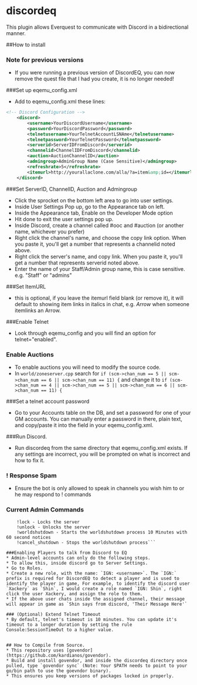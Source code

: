 # discordeq
This plugin allows Everquest to communicate with Discord in a bidirectional manner.

##How to install

### Note for previous versions
* If you were running a previous version of DiscordEQ, you can now remove the quest file that I had you create, it is no longer needed!

###Set up eqemu_config.xml
* Add to eqemu_config.xml these lines:
```xml
<!-- Discord Configuration -->
	<discord>
		<username>YourDiscordUsername</username>
		<password>YourDiscordPassword</password>
        <telnetusername>YourTelnetAccountLSNAme</telnetusername>
        <telnetpassword>YourTelnetPassword</telnetpassword>        
		<serverid>ServerIDFromDiscord</serverid>
		<channelid>ChannelIDFromDiscord</channelid>
		<auction>AuctionChannelID</auction>
		<admingroup>AdminGroup Name (Case Sensitive)</admingroup>
		<refreshrate>5</refreshrate>
        <itemurl>http://yourallaclone.com/alla/?a=item&amp;id=</itemurl>
	</discord>
```

###Set ServerID, ChannelID, Auction and Admingroup
* Click the sprocket on the bottom left area to go into user settings.
* Inside User Settings Pop up, go to the Appearance tab on left.
* Inside the Appearance tab, Enable on the Developer Mode option
* Hit done to exit the user settings pop up.
* Inside Discord, create a channel called #ooc and #auction (or another name, whichever you prefer)
* Right click the channel's name, and choose the copy link option. When you paste it, you'll get a number that represents a channelid noted above.
* Right click the server's name, and copy link. When you paste it, you'll get a number that represents serverid noted above.
* Enter the name of your Staff/Admin group name, this is case sensitive. e.g. "Staff" or "admins"

###Set ItemURL
* this is optional, if you leave the itemurl field blank (or remove it), it will default to showing item links in italics in chat, e.g. *Arrow* when someone itemlinks an Arrow.

###Enable Telnet
* Look through eqemu_config and you will find an option for telnet="enabled".

### Enable Auctions
* To enable auctions you will need to modify the source code.
* In `world/zoneserver.cpp` search for `if (scm->chan_num == 5 || scm->chan_num == 6 || scm->chan_num == 11) {` and change it to `if (scm->chan_num == 4 || scm->chan_num == 5 || scm->chan_num == 6 || scm->chan_num == 11) {`

###Set a telnet account password
* Go to your Accounts table on the DB, and set a password for one of your GM accounts. You can manually enter a password in there, plain text, and copy/paste it into the <telnetpassword> field in your eqemu_config.xml.

###Run Discord.
* Run discordeq from the same directory that eqemu_config.xml exists. If any settings are incorrect, you will be prompted on what is incorrect and how to fix it.

### ! Response Spam
* Ensure the bot is only allowed to speak in channels you wish him to or he may respond to ! commands

### Current Admin Commands
```Available commands:
    !lock - Locks the server
    !unlock - Unlocks the server
    !worldshutdown - Starts the worldshutdown process 10 Minutes with 60 second notices
    !cancel_shutdown - Stops the worldshutdown process```

###Enabling Players to talk from Discord to EQ
* Admin-level accounts can only do the following steps.
* To allow this, inside discord go to Server Settings.
* Go to Roles.
* Create a new role, with the name: `IGN: <username>`. The `IGN:` prefix is required for DiscordEQ to detect a player and is used to identify the player in game, For example, to identify the discord user `Xackery` as `Shin`, I would create a role named `IGN: Shin`, right click the user Xackery, and assign the role to them.
* If the above user chats inside the assigned channel, their message will appear in game as `Shin says from discord, 'Their Message Here'`

### (Optional) Extend Telnet Timeout
* By default, telnet's timeout is 10 minutes. You can update it's timeout to a longer duration by setting the rule Console:SessionTimeOut to a higher value.


## How to Compile from Source.
* This repository uses [govendor](https://github.com/kardianos/govendor).
* Build and install govendor, and inside the discordeq directory once pulled, type `govendor sync` (Note: Your $PATH needs to point to your go/bin path to use the goevndor binary).
* This ensures you keep versions of packages locked in properly.
